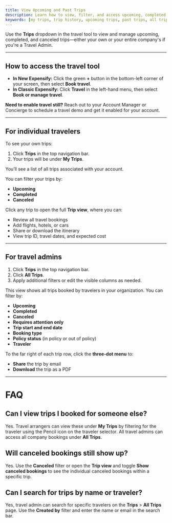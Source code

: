 ```yaml
---
title: View Upcoming and Past Trips
description: Learn how to view, filter, and access upcoming, completed, and canceled trips in Expensify’s travel tool.
keywords: [my trips, trip history, upcoming trips, past trips, all trips, canceled trips, travel admin, expensify travel, classic, new expensify]
---
```


<div id="new-expensify" markdown="1">

Use the **Trips** dropdown in the travel tool to view and manage upcoming, completed, and canceled trips—either your own or your entire company's if you're a Travel Admin.

---

## How to access the travel tool

- **In New Expensify:** Click the green **+** button in the bottom-left corner of your screen, then select **Book travel**.
- **In Classic Expensify:** Click **Travel** in the left-hand menu, then select **Book or manage travel**.

**Need to enable travel still?** Reach out to your Account Manager or Concierge to schedule a travel demo and get it enabled for your account.

---

## For individual travelers

To see your own trips:

1. Click **Trips** in the top navigation bar.
2. Your trips will be under **My Trips**.

You’ll see a list of all trips associated with your account.

You can filter your trips by:
- **Upcoming**
- **Completed**
- **Canceled**

Click any trip to open the full **Trip view**, where you can:
- Review all travel bookings
- Add flights, hotels, or cars
- Share or download the itinerary
- View trip ID, travel dates, and expected cost

---

## For travel admins

1. Click **Trips** in the top navigation bar.
2. Click **All Trips**.
3. Apply additional filters or edit the visible columns as needed.

This view shows all trips booked by travelers in your organization. You can filter by:

- **Upcoming**
- **Completed**
- **Canceled**
- **Requires attention only**
- **Trip start and end date**
- **Booking type**
- **Policy status** (in policy or out of policy)
- **Traveler**

To the far right of each trip row, click the **three-dot menu** to:
- **Share** the trip by email
- **Download** the trip as a PDF

---

# FAQ

## Can I view trips I booked for someone else?
Yes. Travel arrangers can view these under **My Trips** by filtering for the traveler using the Pencil icon on the traveler selector. All travel admins can access all company bookings under **All Trips**.

## Will canceled bookings still show up?
Yes. Use the **Canceled** filter or open the **Trip view** and toggle **Show canceled bookings** to see the individual canceled bookings within a specific trip.

## Can I search for trips by name or traveler?
Yes, travel admin can search for specific travelers on the **Trips** > **All Trips** page. Use the **Created by** filter and enter the name or email in the search bar. 

</div>
